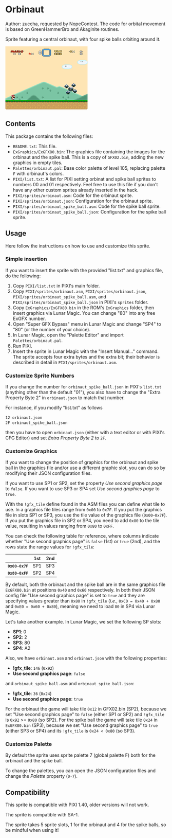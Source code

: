 # Orbinaut

Author: zuccha, requested by NopeContest. The code for orbital movement is based
on GreenHammerBro and Akaginite routines.

Sprite featuring a central orbinaut, with four spike balls orbiting around it.

<img src="./docs/assets/images/orbinaut-1.gif" />

## Contents

This package contains the following files:

- `README.txt`: This file.
- `ExGraphics/ExGFX80.bin`: The graphics file containing the images for the
  orbinaut and the spike ball. This is a copy of `GFX02.bin`, adding the new
  graphics in empty tiles.
- `Palettes/orbinaut.pal`: Base color palette of level 105, replacing palette
  `F` with orbinaut's colors.
- `PIXI/list.txt`: A list for PIXI setting orbinat and spike ball sprites to
  numbers 00 and 01 respectively. Feel free to use this file if you don't have
  any other custom sprites already inserted in the hack.
- `PIXI/sprites/orbinaut.asm`: Code for the orbinaut sprite.
- `PIXI/sprites/orbinaut.json`: Configuration for the orbinaut sprite.
- `PIXI/sprites/orbinaut_spike_ball.asm`: Code for the spike ball sprite.
- `PIXI/sprites/orbinaut_spike_ball.json`: Configuration for the spike ball
  sprite.

## Usage

Here follow the instructions on how to use and customize this sprite.

### Simple insertion

If you want to insert the sprite with the provided "list.txt" and graphics file,
do the following:

1. Copy `PIXI/list.txt` in PIXI's main folder.
2. Copy `PIXI/sprites/orbinaut.asm`, `PIXI/sprites/orbinaut.json`,
   `PIXI/sprites/orbinaut_spike_ball.asm`, and
   `PIXI/sprites/orbinaut_spike_ball.json` in PIXI's `sprites` folder.
3. Copy `ExGraphics/ExGFX80.bin` in the ROM's `ExGraphics` folder, then insert
   graphics via Lunar Magic. You can change "80" into any free ExGFX number.
4. Open "Super GFX Bypass" menu in Lunar Magic and change "SP4" to "80" (or the
   number of your choice).
5. In Lunar Magic, open the "Palette Editor" and import `Palettes/orbinaut.pal`.
6. Run PIXI.
7. Insert the sprite in Lunar Magic with the "Insert Manual..." command. The
   sprite accepts four extra bytes and the extra bit; their behavior is
   described in detail in `PIXI/sprites/orbinaut.asm`.

### Customize Sprite Numbers

If you change the number for `orbinaut_spike_ball.json` in PIXI's `list.txt`
(anything other than the default "01"), you also have to change the "Extra
Property Byte 2" in `orbinaut.json` to match that number.

For instance, if you modify "list.txt" as follows

```
12 orbinaut.json
2F orbinaut_spike_ball.json
```

then you have to open `orbinaut.json` (either with a text editor or with PIXI's
CFG Editor) and set _Extra Property Byte 2_ to `2F`.

### Customize Graphics

If you want to change the position of graphics for the orbinaut and spike ball
in the graphics file and/or use a different graphic slot, you can do so by
modifying their JSON configuration files.

If you want to use SP1 or SP2, set the property _Use second graphics page_ to
`false`. If you want to use SP3 or SP4 set _Use second graphics page_ to `true`.

With the `!gfx_tile` define found in the ASM files you can define what tile to
use. In a graphics file tiles range from `0x00` to `0x7F`. If you put the
graphics file in slots SP1 or SP3, you use the tile value of the graphics file
(`0x00`-`0x7F`). If you put the graphics file in SP2 or SP4, you need to add
`0x80` to the tile value, resulting in values ranging from `0x80` to `0xFF`.

You can check the following table for reference, where columns indicate whether
"Use second graphics page" is `false` (1st) or `true` (2nd), and the rows state
the range values for `!gfx_tile`:

|                 | 1st | 2nd |
| --------------- | --- | --- |
| **`0x00-0x7F`** | SP1 | SP3 |
| **`0x80-0xFF`** | SP2 | SP4 |

By default, both the orbinaut and the spike ball are in the same graphics file
`ExGFX80.bin` at positions `0x40` and `0x60` respectively. In both their JSON
config file "Use second graphics page" is set to `true` and they are specifying
values greater than `0x80` in `!gfx_tile` (_i.e._, `0xC0 = 0x40 + 0x80` and
`0xE0 = 0x60 + 0x80`), meaning we need to load `80` in SP4 via Lunar Magic.

Let's take another example. In Lunar Magic, we set the following SP slots:

- **SP1**: 0
- **SP2**: 2
- **SP3**: 80
- **SP4**: A2

Also, we have `orbinaut.asm` and `orbinaut.json` with the following properties:

- **!gfx_tile**: `146` (`0x92`)
- **Use second graphics page**: `false`

and `orbinaut_spike_ball.asm` and `orbinaut_spike_ball.json`:

- **!gfx_tile**: `36` (`0x24`)
- **Use second graphics page**: `true`

For the orbinaut the game will take tile `0x12` in GFX02.bin (SP2), because we
set "Use second graphics page" to `false` (either SP1 or SP2) and `!gfx_tile` is
`0x92` >= `0x80` (so SP2). For the spike ball the game will take tile `0x24` in
`ExGFX80.bin` (SP3), because we set "Use second graphics page" to `true` (either
SP3 or SP4) and its `!gfx_tile` is `0x24 < 0x80` (so SP3).

### Customize Palette

By default the sprite uses sprite palette 7 (global palette F) both for the
orbinaut and the spike ball.

To change the palettes, you can open the JSON configuration files and change the
_Palette_ property (`0-7`).

## Compatibility

This sprite is compatible with PIXI 1.40, older versions will not work.

The sprite is compatible with SA-1.

The sprite takes 5 sprite slots, 1 for the orbinaut and 4 for the spike balls,
so be mindful when using it!
